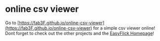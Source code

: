 # online csv viewer
Go to [https://fab3F.github.io/online-csv-viewer](https://fab3F.github.io/online-csv-viewer) for a simple csv viewer online!
Dont forget to check out the other projects and the [EasyFlick Homepage](https://easyflick.us.to)!
